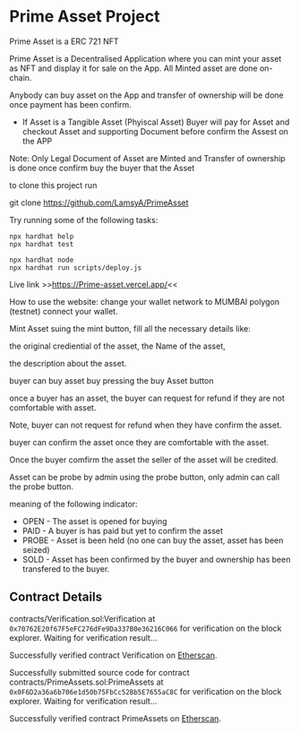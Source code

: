 # Prime Asset Project

Prime Asset is a ERC 721 NFT

Prime Asset is a Decentralised Application where you can mint your asset as NFT and display it for sale on
the App. All Minted asset are done on-chain.

Anybody can buy asset on the App and transfer of ownership will be done once payment has been confirm.

- If Asset is a Tangible Asset (Phyiscal Asset) Buyer will pay for Asset and checkout Asset and
  supporting Document before confirm the Assest on the APP

Note: Only Legal Document of Asset are Minted and Transfer of ownership is done once confirm buy the buyer
that the Asset

to clone this project run

git clone https://github.com/LamsyA/PrimeAsset

Try running some of the following tasks:

```shell
npx hardhat help
npx hardhat test

npx hardhat node
npx hardhat run scripts/deploy.js
```

Live link >>https://Prime-asset.vercel.app/<<

How to use the website:
change your wallet network to MUMBAI polygon (testnet)
connect your wallet.

Mint Asset suing the mint button, fill all the necessary details like:

the original crediential of the asset, the Name of the asset,

the description about the asset.

buyer can buy asset buy pressing the buy Asset button

once a buyer has an asset, the buyer can request for refund if they are not comfortable with asset.

Note, buyer can not request for refund when they have confirm the asset.

buyer can confirm the asset once they are comfortable with the asset.

Once the buyer comfirm the asset the seller of the asset will be credited.

Asset can be probe by admin using the probe button, only admin can call the probe button.

meaning of the following indicator:

- OPEN - The asset is opened for buying
- PAID - A buyer is has paid but yet to confirm the asset
- PROBE - Asset is been held (no one can buy the asset, asset has been seized)
- SOLD - Asset has been confirmed by the buyer and ownership has been transfered to the buyer.

## Contract Details

contracts/Verification.sol:Verification at `0x70762E20f67F5eFC276dFe9Da337B0e36216C066`
for verification on the block explorer. Waiting for verification result...

Successfully verified contract Verification on [Etherscan](https://sepolia.lineascan.build/address/address/0x70762E20f67F5eFC276dFe9Da337B0e36216C066#code).

Successfully submitted source code for contract
contracts/PrimeAssets.sol:PrimeAssets at `0x0F6D2a36a6b706e1d50b75FbCc52Bb5E7655aC8C`
for verification on the block explorer. Waiting for verification result...

Successfully verified contract PrimeAssets on [Etherscan](https://sepolia.lineascan.build/address/address/0x0F6D2a36a6b706e1d50b75FbCc52Bb5E7655aC8C#code).

